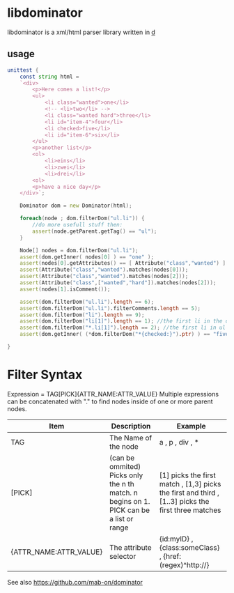 # libdominator
libdominator is a xml/html parser library written in [d](http://www.dlang.org)

## usage
```D
unittest {
    const string html =
    `<div>
        <p>Here comes a list!</p>
        <ul>
            <li class="wanted">one</li>
            <!-- <li>two</li> -->
            <li class="wanted hard">three</li>
            <li id="item-4">four</li>
            <li checked>five</li>
            <li id="item-6">six</li>
        </ul>
        <p>another list</p>
        <ol>
            <li>eins</li>
            <li>zwei</li>
            <li>drei</li>
        <ol>
        <p>have a nice day</p>
    </div>`;

    Dominator dom = new Dominator(html);

    foreach(node ; dom.filterDom("ul.li")) {
        //do more usefull stuff then:
        assert(node.getParent.getTag() == "ul");
    }

    Node[] nodes = dom.filterDom("ul.li");
    assert(dom.getInner( nodes[0] ) == "one" );
    assert(nodes[0].getAttributes() == [ Attribute("class","wanted") ] );
    assert(Attribute("class","wanted").matches(nodes[0]));
    assert(Attribute("class","wanted").matches(nodes[2]));
    assert(Attribute("class",["wanted","hard"]).matches(nodes[2]));
    assert(nodes[1].isComment());

    assert(dom.filterDom("ul.li").length == 6);
    assert(dom.filterDom("ul.li").filterComments.length == 5);
    assert(dom.filterDom("li").length == 9);
    assert(dom.filterDom("li[1]").length == 1); //the first li in the dom
    assert(dom.filterDom("*.li[1]").length == 2); //the first li in ul and first li in ol
    assert(dom.getInner( (*dom.filterDom("*{checked:}").ptr) ) == "five");

}
```

# Filter Syntax
Expression = TAG[PICK]{ATTR_NAME:ATTR_VALUE}
Multiple expressions can be concatenated with "." to find nodes inside of one or more parent nodes.

| Item | Description | Example |
|------|-------------|---------|
| TAG | The Name of the node | a , p , div , *  |
| [PICK] | (can be ommited) Picks only the n th match. n begins on 1. PICK can be a list or range | [1] picks the first match , [1,3] picks the first and third , [1..3] picks the first three matches  |
| {ATTR_NAME:ATTR_VALUE} | The attribute selector | {id:myID} , {class:someClass} , {href:(regex)^http://}  |

See also https://github.com/mab-on/dominator

